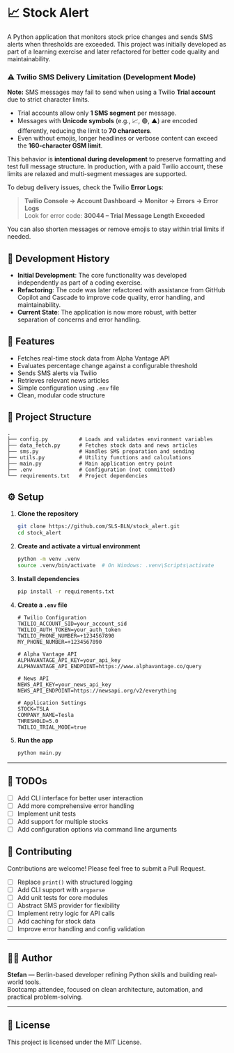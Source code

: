 # 📈 Stock Alert

A Python application that monitors stock price changes and sends SMS alerts when thresholds are exceeded. This project was initially developed as part of a learning exercise and later refactored for better code quality and maintainability.

### ⚠️ Twilio SMS Delivery Limitation (Development Mode)

**Note:** SMS messages may fail to send when using a Twilio **Trial account** due to strict character limits.

- Trial accounts allow only **1 SMS segment** per message.
- Messages with **Unicode symbols** (e.g., 📈, 🟢, ▲) are encoded differently, reducing the limit to **70 characters**.
- Even without emojis, longer headlines or verbose content can exceed the **160-character GSM limit**.

This behavior is **intentional during development** to preserve formatting and test full message structure. In production, with a paid Twilio account, these limits are relaxed and multi-segment messages are supported.

To debug delivery issues, check the Twilio **Error Logs**:
> **Twilio Console → Account Dashboard → Monitor → Errors → Error Logs**  
> Look for error code: **30044 – Trial Message Length Exceeded**

You can also shorten messages or remove emojis to stay within trial limits if needed.


## 📜 Development History

- **Initial Development**: The core functionality was developed independently as part of a coding exercise.
- **Refactoring**: The code was later refactored with assistance from GitHub Copilot and Cascade to improve code quality, error handling, and maintainability.
- **Current State**: The application is now more robust, with better separation of concerns and error handling.

## 🚀 Features

- Fetches real-time stock data from Alpha Vantage API
- Evaluates percentage change against a configurable threshold
- Sends SMS alerts via Twilio
- Retrieves relevant news articles
- Simple configuration using `.env` file
- Clean, modular code structure

## 🧱 Project Structure

```
.
├── config.py          # Loads and validates environment variables
├── data_fetch.py      # Fetches stock data and news articles
├── sms.py             # Handles SMS preparation and sending
├── utils.py           # Utility functions and calculations
├── main.py            # Main application entry point
├── .env               # Configuration (not committed)
└── requirements.txt   # Project dependencies
```

## ⚙️ Setup

1. **Clone the repository**
   ```bash
   git clone https://github.com/SLS-BLN/stock_alert.git
   cd stock_alert
   ```

2. **Create and activate a virtual environment**
   ```bash
   python -m venv .venv
   source .venv/bin/activate  # On Windows: .venv\Scripts\activate
   ```

3. **Install dependencies**
   ```bash
   pip install -r requirements.txt
   ```

4. **Create a `.env` file**
   ```env
   # Twilio Configuration
   TWILIO_ACCOUNT_SID=your_account_sid
   TWILIO_AUTH_TOKEN=your_auth_token
   TWILIO_PHONE_NUMBER=+1234567890
   MY_PHONE_NUMBER=+1234567890
   
   # Alpha Vantage API
   ALPHAVANTAGE_API_KEY=your_api_key
   ALPHAVANTAGE_API_ENDPOINT=https://www.alphavantage.co/query
   
   # News API
   NEWS_API_KEY=your_news_api_key
   NEWS_API_ENDPOINT=https://newsapi.org/v2/everything
   
   # Application Settings
   STOCK=TSLA
   COMPANY_NAME=Tesla
   THRESHOLD=5.0
   TWILIO_TRIAL_MODE=true
   ```

5. **Run the app**
   ```bash
   python main.py
   ```

---

## 🧠 TODOs

- [ ] Add CLI interface for better user interaction
- [ ] Add more comprehensive error handling
- [ ] Implement unit tests
- [ ] Add support for multiple stocks
- [ ] Add configuration options via command line arguments

## 🤝 Contributing

Contributions are welcome! Please feel free to submit a Pull Request.

- [ ] Replace `print()` with structured logging
- [ ] Add CLI support with `argparse`
- [ ] Add unit tests for core modules
- [ ] Abstract SMS provider for flexibility
- [ ] Implement retry logic for API calls
- [ ] Add caching for stock data
- [ ] Improve error handling and config validation

---

## 👨‍💻 Author

**Stefan** — Berlin-based developer refining Python skills and building real-world tools.  
Bootcamp attendee, focused on clean architecture, automation, and practical problem-solving.

---

## 📄 License

This project is licensed under the MIT License.

